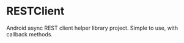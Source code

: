 RESTClient
==========

Android async REST client helper library project. Simple to use, with callback methods.

